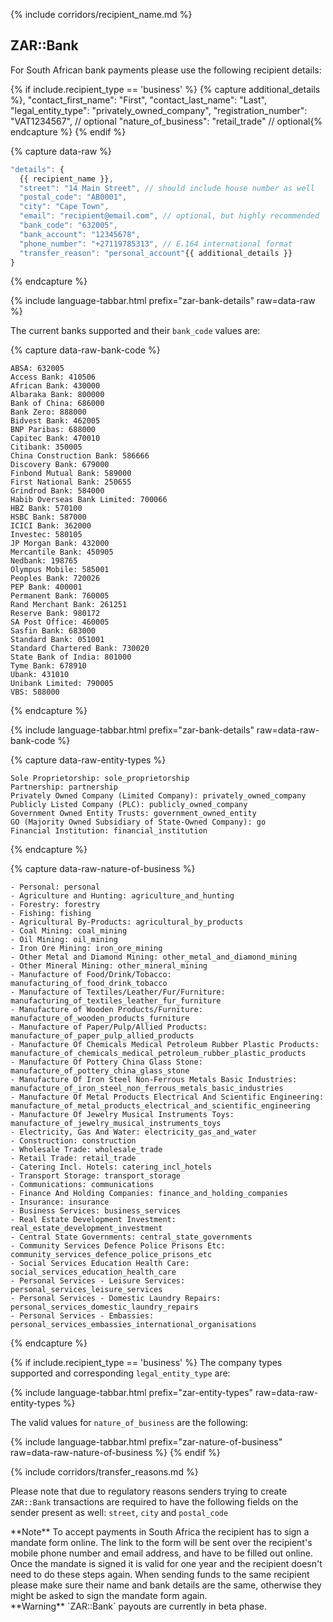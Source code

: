{% include corridors/recipient_name.md %}

## ZAR::Bank

For South African bank payments please use the following recipient details:

{% if include.recipient_type == 'business' %}
  {% capture additional_details %},
  "contact_first_name": "First",
  "contact_last_name": "Last",
  "legal_entity_type": "privately_owned_company",
  "registration_number": "VAT1234567", // optional
  "nature_of_business": "retail_trade" // optional{% endcapture %}
{% endif %}

{% capture data-raw %}
```javascript
"details": {
  {{ recipient_name }},
  "street": "14 Main Street", // should include house number as well
  "postal_code": "AB0001",
  "city": "Cape Town",
  "email": "recipient@email.com", // optional, but highly recommended
  "bank_code": "632005",
  "bank_account": "12345678",
  "phone_number": "+27119785313", // E.164 international format
  "transfer_reason": "personal_account"{{ additional_details }}
}
```
{% endcapture %}

{% include language-tabbar.html prefix="zar-bank-details" raw=data-raw %}

The current banks supported and their `bank_code` values are:

{% capture data-raw-bank-code %}

```
ABSA: 632005
Access Bank: 410506
African Bank: 430000
Albaraka Bank: 800000
Bank of China: 686000
Bank Zero: 888000
Bidvest Bank: 462005
BNP Paribas: 688000
Capitec Bank: 470010
Citibank: 350005
China Construction Bank: 586666
Discovery Bank: 679000
Finbond Mutual Bank: 589000
First National Bank: 250655
Grindrod Bank: 584000
Habib Overseas Bank Limited: 700066
HBZ Bank: 570100
HSBC Bank: 587000
ICICI Bank: 362000
Investec: 580105
JP Morgan Bank: 432000
Mercantile Bank: 450905
Nedbank: 198765
Olympus Mobile: 585001
Peoples Bank: 720026
PEP Bank: 400001
Permanent Bank: 760005
Rand Merchant Bank: 261251
Reserve Bank: 980172
SA Post Office: 460005
Sasfin Bank: 683000
Standard Bank: 051001
Standard Chartered Bank: 730020
State Bank of India: 801000
Tyme Bank: 678910
Ubank: 431010
Unibank Limited: 790005
VBS: 588000
```
{% endcapture %}

{% include language-tabbar.html prefix="zar-bank-details" raw=data-raw-bank-code %}

{% capture data-raw-entity-types %}
```
Sole Proprietorship: sole_proprietorship
Partnership: partnership
Privately Owned Company (Limited Company): privately_owned_company
Publicly Listed Company (PLC): publicly_owned_company
Government Owned Entity Trusts: government_owned_entity
GO (Majority Owned Subsidiary of State-Owned Company): go
Financial Institution: financial_institution
```
{% endcapture %}

{% capture data-raw-nature-of-business %}
```
- Personal: personal
- Agriculture and Hunting: agriculture_and_hunting
- Forestry: forestry
- Fishing: fishing
- Agricultural By-Products: agricultural_by_products
- Coal Mining: coal_mining
- Oil Mining: oil_mining
- Iron Ore Mining: iron_ore_mining
- Other Metal and Diamond Mining: other_metal_and_diamond_mining
- Other Mineral Mining: other_mineral_mining
- Manufacture of Food/Drink/Tobacco: manufacturing_of_food_drink_tobacco
- Manufacture of Textiles/Leather/Fur/Furniture: manufacturing_of_textiles_leather_fur_furniture
- Manufacture of Wooden Products/Furniture: manufacture_of_wooden_products_furniture
- Manufacture of Paper/Pulp/Allied Products: manufacture_of_paper_pulp_allied_products
- Manufacture Of Chemicals Medical Petroleum Rubber Plastic Products: manufacture_of_chemicals_medical_petroleum_rubber_plastic_products
- Manufacture Of Pottery China Glass Stone: manufacture_of_pottery_china_glass_stone
- Manufacture Of Iron Steel Non-Ferrous Metals Basic Industries: manufacture_of_iron_steel_non_ferrous_metals_basic_industries
- Manufacture Of Metal Products Electrical And Scientific Engineering: manufacture_of_metal_products_electrical_and_scientific_engineering
- Manufacture Of Jewelry Musical Instruments Toys: manufacture_of_jewelry_musical_instruments_toys
- Electricity, Gas And Water: electricity_gas_and_water
- Construction: construction
- Wholesale Trade: wholesale_trade
- Retail Trade: retail_trade
- Catering Incl. Hotels: catering_incl_hotels
- Transport Storage: transport_storage
- Communications: communications
- Finance And Holding Companies: finance_and_holding_companies
- Insurance: insurance
- Business Services: business_services
- Real Estate Development Investment: real_estate_development_investment
- Central State Governments: central_state_governments
- Community Services Defence Police Prisons Etc: community_services_defence_police_prisons_etc
- Social Services Education Health Care: social_services_education_health_care
- Personal Services - Leisure Services: personal_services_leisure_services
- Personal Services - Domestic Laundry Repairs: personal_services_domestic_laundry_repairs
- Personal Services - Embassies: personal_services_embassies_international_organisations
```
{% endcapture %}

{% if include.recipient_type == 'business' %}
  The company types supported and corresponding `legal_entity_type` are:

  {% include language-tabbar.html prefix="zar-entity-types" raw=data-raw-entity-types %}

  The valid values for `nature_of_business` are the following:

  {% include language-tabbar.html prefix="zar-nature-of-business" raw=data-raw-nature-of-business %}
{% endif %}

{% include corridors/transfer_reasons.md %}

Please note that due to regulatory reasons senders trying to create `ZAR::Bank` transactions are required to have the following fields on the sender present as well:
`street`, `city` and `postal_code`

<div class="alert alert-info" markdown="1">
**Note** To accept payments in South Africa the recipient has to sign a mandate form online. The link to the form will be sent over the recipient's mobile phone number and email address, and have to be filled out online. Once the mandate is signed it is valid for one year and the recipient doesn't need to do these steps again. When sending funds to the same recipient please make sure their name and bank details are the same, otherwise they might be asked to sign the mandate form again.
</div>

<div class="alert alert-warning" markdown="1">
**Warning** `ZAR::Bank` payouts are currently in beta phase.
</div>
